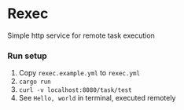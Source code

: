 # Rexec

Simple http service for remote task execution

### Run setup
1. Copy `rexec.example.yml` to `rexec.yml`
2. `cargo run`
3. `curl -v localhost:8080/task/test`
4. See `Hello, world` in terminal, executed remotely